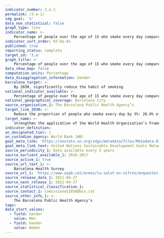 ```yaml
---
indicator_number: 3.a.1
permalink: /3-a-1/
sdg_goal: '3'
data_non_statistical: false
graph_type: line
indicator_name: >-
    Percentage of people over the age of 15 who smoke every day compared to the total population in this age group
indicator_sort_order: 03-0a-01
published: true
reporting_status: complete
target_id: '3.a'
graph_title: >-
    Percentage of people over the age of 15 who smoke every day compared to the total population in this age group
data_show_map: false
computation_units: Percentage
data_disaggregation_information: Gender
barcelona_target: >-
    By 2030, significantly reduce the habit of smoking  
national_indicator_available: >-
    Percentage of people over the age of 15 who smoke every day compared to the total population in this age group
national_geographical_coverage: Barcelona City 
source_organisation_1: The Barcelona Public Health Agency’s 
target_line_2030: >-
    Reduce the proportion of people who smoke every day by 3%: 20.0% of men and 13.0% of women
target_name: >-
    Strengthen the application of the World Health Organisation’s Framework Convention on Tobacco Control in all countries, as applicable
indicator_definition:
un_designated_tier: 1
un_custodian_agency: World Bank (WB)
goal_meta_link: 'https://unstats.un.org/sdgs/metadata/files/Metadata-03-0a-01.pdf'
goal_meta_link_text: United Nations Sustainable Development Goals Metadata (pdf 894kB)
source_periodicity_1: Data available every 5 years
source_earliest_available_1: 2016-2017
source_active_1: true
source_url_text_1: >-
    Barcelona Health Survey
source_url_1: 'https://www.aspb.cat/arees/la-salut-en-xifres/enquestes-de-salut/'
source_release_date_1: 2021-04-27
source_next_release_1: 2022-04-27
source_statistical_classification_1: 
source_contact_1: comissionat2030@bcn.cat
source_other_info_1: >-
    The Barcelona Public Health Agency’s
tags:
data_start_values:
  - field: Gender
    value: Men
  - field: Gender  
    value: Women
---
```

